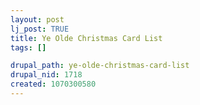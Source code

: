 ```yaml
--- 
layout: post
lj_post: TRUE
title: Ye Olde Christmas Card List
tags: []

drupal_path: ye-olde-christmas-card-list
drupal_nid: 1718
created: 1070300580
---
```

<lj-poll-213280>
